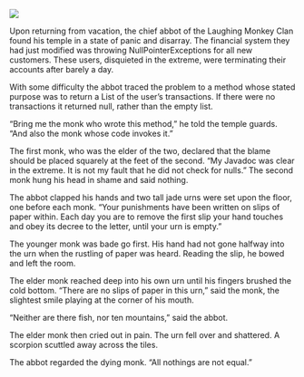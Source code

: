 ![](/pages/case-6/Urn.jpg)

Upon returning from vacation, the chief abbot of the Laughing Monkey Clan found his temple in a state of panic and disarray.  The financial system they had just modified was throwing NullPointerExceptions for all new customers. These users, disquieted in the extreme, were terminating their accounts after barely a day.

With some difficulty the abbot traced the problem to a method whose stated purpose was to return a List of the user’s transactions.  If there were no transactions it returned null, rather than the empty list.

“Bring me the monk who wrote this method,” he told the temple guards.  “And also the monk whose code invokes it.”

The first monk, who was the elder of the two, declared that the blame should be placed squarely at the feet of the second.  “My Javadoc was clear in the extreme.  It is not my fault that he did not check for nulls.”  The second monk hung his head in shame and said nothing.

The abbot clapped his hands and two tall jade urns were set upon the floor, one before each monk.  “Your punishments have been written on slips of paper within.  Each day you are to remove the first slip your hand touches and obey its decree to the letter, until your urn is empty.”

The younger monk was bade go first.  His hand had not gone halfway into the urn when the rustling of paper was heard. Reading the slip, he bowed and left the room.

The elder monk reached deep into his own urn until his fingers brushed the cold bottom.  “There are no slips of  paper in this urn,” said the monk, the slightest smile playing at the corner of his mouth.

“Neither are there fish, nor ten mountains,” said the abbot.

The elder monk then cried out in pain.  The urn fell over and shattered.  A scorpion scuttled away across the tiles.

The abbot regarded the dying monk.  “All nothings are not equal.” 
